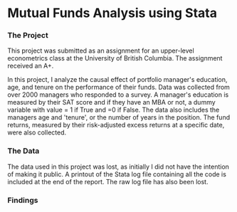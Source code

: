 # Mutual Funds Analysis using Stata

### The Project
This project was submitted as an assignment for an upper-level econometrics class at the University of British Columbia. The assignment received an A+.

In this project, I analyze the causal effect of portfolio manager's education, age, and tenure on the performance of their funds. Data was collected from over 2000 managers who responded to a survey. A manager's education is measured by their SAT score and if they have an MBA or not, a dummy variable with value = 1 if True and =0 if False. The data also includes the managers age and 'tenure', or the number of years in the position. The fund returns, measured by their risk-adjusted excess returns at a specific date, were also collected. 

### The Data
The data used in this project was lost, as initially I did not have the intention of making it public. A printout of the Stata log file containing all the code is included at the end of the report. The raw log file has also been lost.  

### Findings


